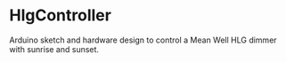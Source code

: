 # HlgController
Arduino sketch and hardware design to control a Mean Well HLG dimmer with sunrise and sunset.

